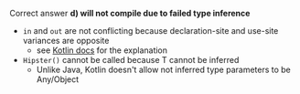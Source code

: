Correct answer **d) will not compile due to failed type inference**

* `in` and `out` are not conflicting because declaration-site and use-site variances are opposite
  * see [Kotlin docs](https://kotlinlang.org/docs/reference/generics.html) for the explanation  
* `Hipster()` cannot be called because T cannot be inferred
  * Unlike Java, Kotlin doesn't allow not inferred type parameters to be Any/Object
  